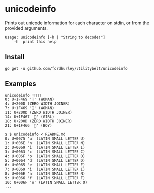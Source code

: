 unicodeinfo
============

Prints out unicode information for each character on stdin, or from the
provided arguments.

```
Usage: unicodeinfo [-h | "String to decode!"]
	-h  print this help
```


Install
--------

```
go get -u github.com/fordhurley/utilitybelt/unicodeinfo
```


Examples
---------

```
unicodeinfo 👩‍👩‍👧‍👦
0: U+1F469 '👩' (WOMAN)
4: U+200D (ZERO WIDTH JOINER)
7: U+1F469 '👩' (WOMAN)
11: U+200D (ZERO WIDTH JOINER)
14: U+1F467 '👧' (GIRL)
18: U+200D (ZERO WIDTH JOINER)
21: U+1F466 '👦' (BOY)
```

```
$ $ unicodeinfo < README.md
0: U+0075 'u' (LATIN SMALL LETTER U)
1: U+006E 'n' (LATIN SMALL LETTER N)
2: U+0069 'i' (LATIN SMALL LETTER I)
3: U+0063 'c' (LATIN SMALL LETTER C)
4: U+006F 'o' (LATIN SMALL LETTER O)
5: U+0064 'd' (LATIN SMALL LETTER D)
6: U+0065 'e' (LATIN SMALL LETTER E)
7: U+0069 'i' (LATIN SMALL LETTER I)
8: U+006E 'n' (LATIN SMALL LETTER N)
9: U+0066 'f' (LATIN SMALL LETTER F)
10: U+006F 'o' (LATIN SMALL LETTER O)
...
```
